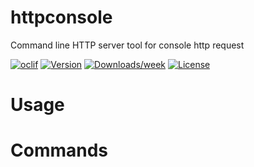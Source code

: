 httpconsole
===========

Command line HTTP server tool for console http request

[![oclif](https://img.shields.io/badge/cli-oclif-brightgreen.svg)](https://oclif.io)
[![Version](https://img.shields.io/npm/v/httpconsole.svg)](https://npmjs.org/package/httpconsole)
[![Downloads/week](https://img.shields.io/npm/dw/httpconsole.svg)](https://npmjs.org/package/httpconsole)
[![License](https://img.shields.io/npm/l/httpconsole.svg)](https://github.com/xiaomingplus/httpconsole/blob/master/package.json)

<!-- toc -->
# Usage
<!-- usage -->
# Commands
<!-- commands -->
